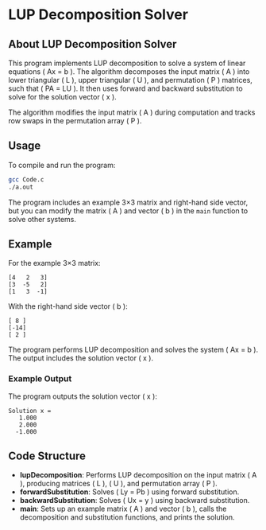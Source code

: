# LUP Decomposition Solver

## About LUP Decomposition Solver

This program implements LUP decomposition to solve a system of linear equations ( Ax = b ). The algorithm decomposes the input matrix ( A ) into lower triangular ( L ), upper triangular ( U ), and permutation ( P ) matrices, such that ( PA = LU ). It then uses forward and backward substitution to solve for the solution vector ( x ).

The algorithm modifies the input matrix ( A ) during computation and tracks row swaps in the permutation array ( P ).

## Usage

To compile and run the program:

```bash
gcc Code.c
./a.out
```

The program includes an example 3×3 matrix and right-hand side vector, but you can modify the matrix ( A ) and vector ( b ) in the `main` function to solve other systems.

## Example

For the example 3×3 matrix:

```
[4   2   3]
[3  -5   2]
[1   3  -1]
```

With the right-hand side vector ( b ):

```
[ 8 ]
[-14]
[ 2 ]
```

The program performs LUP decomposition and solves the system ( Ax = b ). The output includes the solution vector ( x ).

### Example Output

The program outputs the solution vector ( x ):

```
Solution x =
   1.000
   2.000
  -1.000
```

## Code Structure

- **lupDecomposition**: Performs LUP decomposition on the input matrix ( A ), producing matrices ( L ), ( U ), and permutation array ( P ).
- **forwardSubstitution**: Solves ( Ly = Pb ) using forward substitution.
- **backwardSubstitution**: Solves ( Ux = y ) using backward substitution.
- **main**: Sets up an example matrix ( A ) and vector ( b ), calls the decomposition and substitution functions, and prints the solution.